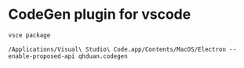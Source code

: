 # CodeGen plugin for vscode

```bash
vsce package
```

```
/Applications/Visual\ Studio\ Code.app/Contents/MacOS/Electron --enable-proposed-api qhduan.codegen
```